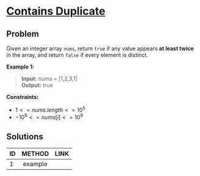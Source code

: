 # [Contains Duplicate](https://leetcode.com/problems/contains-duplicate/)

## Problem
<!-- Explanation of problem. -->
Given an integer array `nums`, return `true` if any value appears **at least twice** in the array, and return `false` if every element is distinct.

**Example 1:**
<!-- An example of problem. -->

>**Input:** nums = \[1,2,3,1\] </br> <!-- Input example. -->
**Output:** true </br> <!-- Output example. -->

**Constraints:**
<!-- Constraints of problem. -->
- $1 <= nums.length <= 10^5$
- $-10^9 <= nums[i] <= 10^9$

## Solutions
<!-- Solutions of problem and their links. -->

| ID  | METHOD  | LINK |
| :-- | :-----: | :--- |
| 1   | example |      |